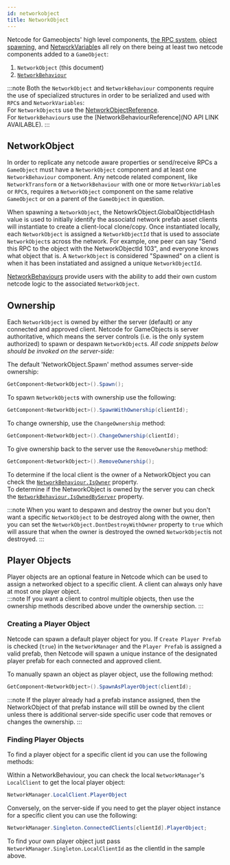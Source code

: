 ```yaml
---
id: networkobject
title: NetworkObject
---
```


Netcode for Gameobjects' high level components, [the RPC system](https://docs-multiplayer.unity3d.com/netcode/current/advanced-topics/messaging-system), [object spawning](https://docs-multiplayer.unity3d.com/netcode/current/basics/object-spawning), and [NetworkVariable](https://docs-multiplayer.unity3d.com/netcode/current/basics/networkvariable)s all rely on there being at least two netcode components added to a `GameObject`: 
1. `NetworkObject` (this document)
2. [`NetworkBehaviour`](networkbehaviour.md)

:::note
Both the `NetworkObject` and `NetworkBehaviour` components require the use of specialized structures in order to be serialized and used with `RPC`s and `NetworkVariables`:<br>
For `NetworkObject`s use the [NetworkObjectReference](https://docs-multiplayer.unity3d.com/netcode/current/api/Unity.Netcode.NetworkObjectReference).<br>
For `NetworkBehaviour`s use the [NetworkBehaviourReference](NO API LINK AVAILABLE).
:::

## NetworkObject

In order to replicate any netcode aware properties or send/receive RPCs a `GameObject` must have a `NetworkObject` component and at least one `NetworkBehaviour` component.  Any netcode related component, like `NetworkTransform` or a `NetworkBehaviour` with one or more `NetworkVariable`s or `RPC`s, requires a `NetworkObject` component on the same relative `GameObject` or on a parent of the `GameObject` in question.

When spawning a `NetworkObject`, the NetowrkObject.GlobalObjectIdHash value is used to initially identify the associatd network prefab asset clients will instantiate to create a client-local clone/copy.  Once instantiated locally, each `NetworkObject` is assigned a `NetworkObjectId` that is used to associate `NetworkObject`s across the network. For example, one peer can say "Send this RPC to the object with the NetworkObjectId 103", and everyone knows what object that is. A `NetworkObject` is considered "Spawned" on a client is when it has been instatiated and assigned a unique `NetworkObjectId`. <br>

[NetworkBehaviours](networkbehaviour.md) provide users with the ability to add their own custom netcode logic to the associated `NetworkObject`.

## Ownership

Each `NetworkObject` is owned by either the server (default) or any connected and approved client.  Netcode for GameObjects is server authoritative, which means the server controls (i.e. is the only system authorized) to spawn or despawn `NetworkObject`s.  _All code snippets below should be invoked on the server-side:_

The default 'NetworkObject.Spawn' method assumes server-side ownership:
```csharp
GetComponent<NetworkObject>().Spawn();
```

To spawn `NetworkObject`s with ownership use the following:
```csharp
GetComponent<NetworkObject>().SpawnWithOwnership(clientId);
```

To change ownership, use the `ChangeOwnership` method:

```csharp
GetComponent<NetworkObject>().ChangeOwnership(clientId);
```

To give ownership back to the server use the `RemoveOwnership` method:

```csharp
GetComponent<NetworkObject>().RemoveOwnership();
```

To determine if the local client is the owner of a NetworkObject you can check the [`NetworkBehaviour.IsOwner`](https://docs-multiplayer.unity3d.com/netcode/current/api/Unity.Netcode.NetworkBehaviour#isowner) property.
<br>
To determine if the NetworkObject is owned by the server you can check the [`NetworkBehaviour.IsOwnedByServer`](https://docs-multiplayer.unity3d.com/netcode/current/api/Unity.Netcode.NetworkBehaviour#isownedbyserver) property.<br>

:::note
When you want to despawn and destroy the owner but you don't want a specific `NetworkObject` to be destroyed along with the owner, then you can set the `NetworkObject.DontDestroyWithOwner` property to `true` which will assure that when the owner is destroyed the owned `NetworkObject`is not destroyed.
:::

## Player Objects

Player objects are an optional feature in Netcode which can be used to assign a networked object to a specific client. A client can always only have at most one player object.<br>
:::note
If you want a client to control multiple objects, then use the ownership methods described above under the ownership section.
:::

### Creating a Player Object

Netcode can spawn a default player object for you. If `Create Player Prefab` is checked (`true`) in the `NetworkManager` and the `Player Prefab` is assigned a valid prefab, then Netcode will spawn a unique instance of the designated player prefab for each connected and approved client.

To manually spawn an object as player object, use the following method:
```csharp
GetComponent<NetworkObject>().SpawnAsPlayerObject(clientId);
```
:::note
If the player already had a prefab instance assigned, then the NetworkObject of that prefab instance will still be owned by the client unless there is additional server-side specific user code that removes or changes the ownership.
:::

### Finding Player Objects

To find a player object for a specific client id you can use the following methods:

Within a NetworkBehaviour, you can check the local `NetworkManager`'s `LocalClient` to get the local player object:
```csharp
NetworkManager.LocalClient.PlayerObject
```

Conversely, on the server-side if you need to get the player object instance for a specific client you can use the following:
```csharp
NetworkManager.Singleton.ConnectedClients[clientId].PlayerObject;
```

To find your own player object just pass `NetworkManager.Singleton.LocalClientId` as the clientId in the sample above.
